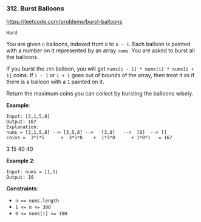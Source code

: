 ### 312. Burst Balloons

https://leetcode.com/problems/burst-balloons

`Hard`

You are given `n` balloons, indexed from `0` to `n - 1`. Each balloon is painted with a number on it represented by an array `nums`. You are asked to burst all the balloons.

If you burst the `ith` balloon, you will get `nums[i - 1] * nums[i] * nums[i + 1]` coins. If `i - 1` or `i + 1` goes out of bounds of the array, then treat it as if there is a balloon with a `1` painted on it.

Return the maximum coins you can collect by bursting the balloons wisely.

**Example**:
```
Input: [3,1,5,8]
Output: 167 
Explanation: 
nums = [3,1,5,8] --> [3,5,8] -->   [3,8]   -->  [8]  --> []
coins =  3*1*5      +  3*5*8    +  1*3*8      + 1*8*1   = 167
```

3 15 40 40

**Example 2**:
```
Input: nums = [1,5]
Output: 10
```

**Constraints**:
* `n == nums.length`
* `1 <= n <= 300`
* `0 <= nums[i] <= 100`